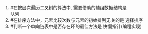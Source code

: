 1. #在按层次遍历二叉树的算法中, 需要借助的辅组数据结构是  
		队列
2. #在排序方法中，元素比较次数与元素的初始排列无关的是
		选择排序
3. #判断一个单向链表中是否存在环的最佳方法是
		快慢指针(编程实现)
		